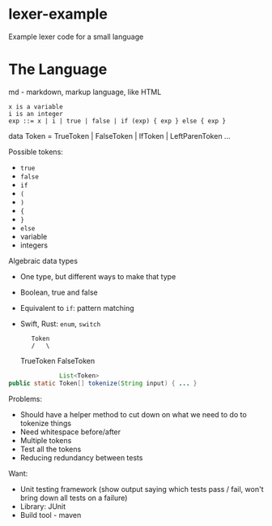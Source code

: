 # lexer-example
Example lexer code for a small language

# The Language

md - markdown, markup language, like HTML

```
x is a variable
i is an integer
exp ::= x | i | true | false | if (exp) { exp } else { exp }
```

data Token = TrueToken | FalseToken | IfToken | LeftParenToken ...

Possible tokens:
- `true`
- `false`
- `if`
- `(`
- `)`
- `{`
- `}`
- `else`
- variable
- integers

Algebraic data types
- One type, but different ways to make that type
- Boolean, true and false
- Equivalent to `if`: pattern matching
- Swift, Rust: `enum`, `switch`

         Token
         /   \
  TrueToken  FalseToken

```java
              List<Token>
public static Token[] tokenize(String input) { ... }
```

Problems:

- Should have a helper method to cut down on what we need to do to tokenize things
- Need whitespace before/after
- Multiple tokens
- Test all the tokens
- Reducing redundancy between tests

Want:
- Unit testing framework (show output saying which tests pass / fail, won't bring down all tests on a failure)
- Library: JUnit
- Build tool - maven
